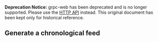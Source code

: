 
**Deprecation Notice:**
grpc-web has been deprecated and is no longer supported. Please use the [HTTP API](../../README.md) instead. This original document has been kept only for historical reference.

## Generate a chronological feed

